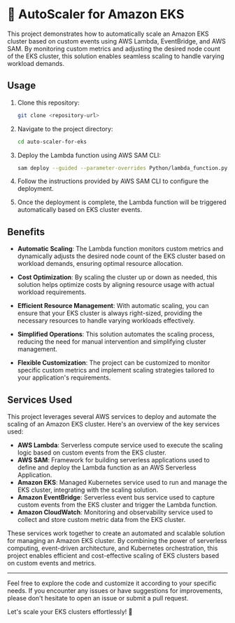# 🚀 AutoScaler for Amazon EKS

This project demonstrates how to automatically scale an Amazon EKS cluster based on custom events using AWS Lambda, EventBridge, and AWS SAM. By monitoring custom metrics and adjusting the desired node count of the EKS cluster, this solution enables seamless scaling to handle varying workload demands.

## Usage

1. Clone this repository:
   ```bash
   git clone <repository-url>
   ```

2. Navigate to the project directory:
   ```bash
   cd auto-scaler-for-eks
   ```

3. Deploy the Lambda function using AWS SAM CLI:
   ```bash
   sam deploy --guided --parameter-overrides Python/lambda_function.py
   ```

4. Follow the instructions provided by AWS SAM CLI to configure the deployment.

5. Once the deployment is complete, the Lambda function will be triggered automatically based on EKS cluster events.

## Benefits

- **Automatic Scaling**: The Lambda function monitors custom metrics and dynamically adjusts the desired node count of the EKS cluster based on workload demands, ensuring optimal resource allocation.

- **Cost Optimization**: By scaling the cluster up or down as needed, this solution helps optimize costs by aligning resource usage with actual workload requirements.

- **Efficient Resource Management**: With automatic scaling, you can ensure that your EKS cluster is always right-sized, providing the necessary resources to handle varying workloads effectively.

- **Simplified Operations**: This solution automates the scaling process, reducing the need for manual intervention and simplifying cluster management.

- **Flexible Customization**: The project can be customized to monitor specific custom metrics and implement scaling strategies tailored to your application's requirements.

## Services Used

This project leverages several AWS services to deploy and automate the scaling of an Amazon EKS cluster. Here's an overview of the key services used:

- **AWS Lambda**: Serverless compute service used to execute the scaling logic based on custom events from the EKS cluster.
- **AWS SAM**: Framework for building serverless applications used to define and deploy the Lambda function as an AWS Serverless Application.
- **Amazon EKS**: Managed Kubernetes service used to run and manage the EKS cluster, integrating with the scaling solution.
- **Amazon EventBridge**: Serverless event bus service used to capture custom events from the EKS cluster and trigger the Lambda function.
- **Amazon CloudWatch**: Monitoring and observability service used to collect and store custom metric data from the EKS cluster.

These services work together to create an automated and scalable solution for managing an Amazon EKS cluster. By combining the power of serverless computing, event-driven architecture, and Kubernetes orchestration, this project enables efficient and cost-effective scaling of EKS clusters based on custom events and metrics.

---

Feel free to explore the code and customize it according to your specific needs. If you encounter any issues or have suggestions for improvements, please don't hesitate to open an issue or submit a pull request.

Let's scale your EKS clusters effortlessly! 🚀
